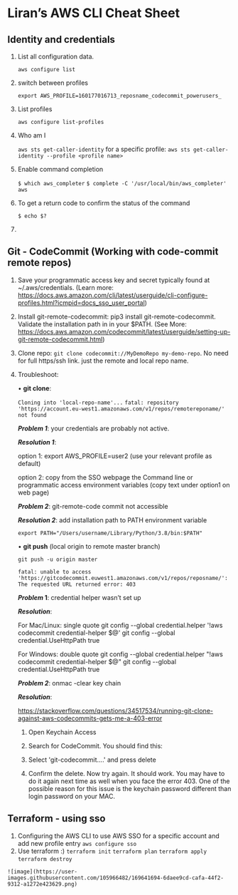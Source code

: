 # Liran’s AWS CLI Cheat Sheet

## Identity and credentials

1.	List all configuration data. 
  
    ```aws configure list```

2.	switch between profiles
 
    ```export AWS_PROFILE=160177016713_reposname_codecommit_powerusers_```

3.	List profiles

    ```aws configure list-profiles```

4.	Who am I

    ```aws sts get-caller-identity```
    for a specific profile: ```aws sts get-caller-identity --profile <profile name>```

5.	Enable command completion

    ```$ which aws_completer```
    ```$ complete -C '/usr/local/bin/aws_completer' aws```

6.	To get a return code to confirm the status of the command

    ```$ echo $?```
7.	

## Git -  CodeCommit (Working with code-commit remote repos)

1.	Save your programmatic access key and secret typically found at ~/.aws/credentials.
      (Learn more: https://docs.aws.amazon.com/cli/latest/userguide/cli-configure-profiles.html?icmpid=docs_sso_user_portal)

2.	Install git-remote-codecommit: pip3 install git-remote-codecommit. Validate the installation path in in your $PATH.
    (See More: https://docs.aws.amazon.com/codecommit/latest/userguide/setting-up-git-remote-codecommit.html)

3.	Clone repo: ```git clone codecommit://MyDemoRepo my-demo-repo```.
    No need for full https/ssh link. just the remote and local repo name.

4.	Troubleshoot:

    •	**git clone**:
    
    ```Cloning into 'local-repo-name'...```
    ```fatal: repository 'https://account.eu-west1.amazonaws.com/v1/repos/remotereponame/' not found```
    
    **_Problem 1_**: your credentials are probably not active.
    
    **_Resolution 1_**:
    
    option 1: export AWS_PROFILE=user2 (use your relevant profile as default)
    
    option 2: copy from the SSO webpage the Command line or programmatic access environment variables (copy text under option1 on web page)
    
    **_Problem 2_**: git-remote-code commit not accessible
    
    **_Resolution 2_**: add installation path to PATH environment variable

    ```export PATH="/Users/username/Library/Python/3.8/bin:$PATH"```

    •	**git push** (local origin to remote master branch)
    
    ```git push -u origin master```
    
    ```fatal: unable to access 'https://gitcodecommit.euwest1.amazonaws.com/v1/repos/reposname/': The requested URL returned error: 403```
    
    **_Problem_ 1**: credential helper wasn’t set up
    
    **_Resolution_**:
    
    For Mac/Linux: single quote
    git config --global credential.helper '!aws codecommit credential-helper $@'
    git config --global credential.UseHttpPath true
    
    For Windows: double quote
    git config --global credential.helper "!aws codecommit credential-helper $@"
    git config --global credential.UseHttpPath true

    **_Problem 2_**: onmac -clear key chain
    
    **_Resolution_**: 

    https://stackoverflow.com/questions/34517534/running-git-clone-against-aws-codecommits-gets-me-a-403-error

    1.	Open Keychain Access
    2.	Search for CodeCommit. You should find this:

    3.	Select 'git-codecommit....' and press delete
    4.	Confirm the delete.
    Now try again. It should work. You may have to do it again next time as well when you face the error 403.
    One of the possible reason for this issue is the keychain password different than login password on your MAC.

## Terraform -  using sso
  1. Configuring the AWS CLI to use AWS SSO for a specific account and add new profile entry
    ```aws configure sso```
  2. Use terraform :)
      ```terraform init```
      ```terraform plan```
      ```terraform apply```
      ```terraform destroy```

    ![image](https://user-images.githubusercontent.com/105966482/169641694-6daee9cd-cafa-44f2-9312-a1272e423629.png)
